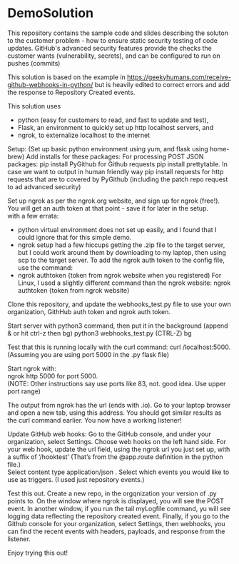 # DemoSolution

This repository contains the sample code and slides describing the soluton to the customer problem - how to ensure static security testing of code updates.
GitHub's advanced security features provide the checks the customer wants (vulnerability, secrets), and can be configured to run on pushes (commits)

This solution is based on the example in https://geekyhumans.com/receive-github-webhooks-in-python/ but is heavily edited to correct errors and add the response to Repository Created events. 

This solution uses 
 - python (easy for customers to read, and fast to update and test), 
 - Flask, an environment to quickly set up http localhost servers, and 
  - ngrok, to externalize localhost to the internet  

Setup: 
(Set up basic python environment using yum, and flask using home-brew)
Add installs for these packages:
For processing POST JSON packages:
pip install PyGithub    for  Github requests
pip install prettytable. In case we want to output in human friendly way 
pip install requests    for http requests that are to covered by PyGithub (including the patch repo request to ad advanced security) 

Set up ngrok as per the ngrok.org website, and sign up for ngrok (free!). You will get an auth token at that point - save it for later in the setup.  
with a few errata: 
 - python virtual environment does not set up easily, and I found that I could ignore that for this simple demo. 
 - ngrok setup had a few hiccups getting the .zip file to the target server, but I could work around them by downloading to my laptop, then using scp to     the target server. To add the ngrok auth token to the config file, use the command:
  - ngrok authtoken {token from ngrok website when you registered) For Linux, I used a slightly different command than the ngrok website: 
     ngrok authtoken {token from ngrok website}   

Clone this repository, and update the webhooks_test.py file to use your own organization, GithHub auth token and ngrok auth token. 

Start server with python3 command, then put it in the background (append & or hit ctrl-z then bg)
	python3 webhooks_test.py
	(CTRL-Z)
	bg

Test that this is running locally with the curl command:
	curl /localhost:5000.    (Assuming you are using port 5000 in the .py flask file) 

Start ngrok with:  
   ngrok http 5000 for port 5000.  
	(NOTE: Other instructions say use ports like 83, not. good idea. Use upper port range) 

The output from ngrok has the url (ends with .io).  Go to your laptop browser and open a new tab, using this address. You should get similar results as the curl command earlier. 
You now have a working listener! 

Update GitHub web hooks: 
Go to the GitHub console, and under your organization, select Settings. Choose web hooks on the left hand side.  For your web hook, update the url field, using the ngrok url you just set up, with a suffix of ‘/hooktest’ (That’s from the @app.route definition in the python file.)  
Select content type application/json . 
Select which events you would like to use as triggers.  (I used just repository events.) 

Test this out. 
Create a new repo, in the orgqnization your version of .py points to. 
On the window where ngrok is displayed, you will see the POST event. 
In another window, if you run the tail myLogfile command, yu will see logging data reflecting the repository created event. 
Finally, if you go to the Github console for your organization, select Settings, then webhooks, you can find the recent events with headers, payloads, and response from the listener. 

Enjoy trying this out! 
